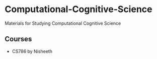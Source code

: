 # Computational-Cognitive-Science
 Materials for Studying Computational Cognitive Science



## Courses

- CS786 by Nisheeth
